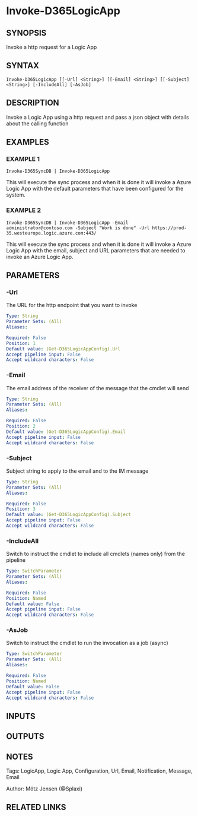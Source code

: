 ﻿---
external help file: d365fo.tools-help.xml
Module Name: d365fo.tools
online version:
schema: 2.0.0
---

# Invoke-D365LogicApp

## SYNOPSIS
Invoke a http request for a Logic App

## SYNTAX

```
Invoke-D365LogicApp [[-Url] <String>] [[-Email] <String>] [[-Subject] <String>] [-IncludeAll] [-AsJob]
```

## DESCRIPTION
Invoke a Logic App using a http request and pass a json object with details about the calling function

## EXAMPLES

### EXAMPLE 1
```
Invoke-D365SyncDB | Invoke-D365LogicApp
```

This will execute the sync process and when it is done it will invoke a Azure Logic App with the default parameters that have been configured for the system.

### EXAMPLE 2
```
Invoke-D365SyncDB | Invoke-D365LogicApp -Email administrator@contoso.com -Subject "Work is done" -Url https://prod-35.westeurope.logic.azure.com:443/
```

This will execute the sync process and when it is done it will invoke a Azure Logic App with the email, subject and URL parameters that are needed to invoke an Azure Logic App.

## PARAMETERS

### -Url
The URL for the http endpoint that you want to invoke

```yaml
Type: String
Parameter Sets: (All)
Aliases:

Required: False
Position: 1
Default value: (Get-D365LogicAppConfig).Url
Accept pipeline input: False
Accept wildcard characters: False
```

### -Email
The email address of the receiver of the message that the cmdlet will send

```yaml
Type: String
Parameter Sets: (All)
Aliases:

Required: False
Position: 2
Default value: (Get-D365LogicAppConfig).Email
Accept pipeline input: False
Accept wildcard characters: False
```

### -Subject
Subject string to apply to the email and to the IM message

```yaml
Type: String
Parameter Sets: (All)
Aliases:

Required: False
Position: 3
Default value: (Get-D365LogicAppConfig).Subject
Accept pipeline input: False
Accept wildcard characters: False
```

### -IncludeAll
Switch to instruct the cmdlet to include all cmdlets (names only) from the pipeline

```yaml
Type: SwitchParameter
Parameter Sets: (All)
Aliases:

Required: False
Position: Named
Default value: False
Accept pipeline input: False
Accept wildcard characters: False
```

### -AsJob
Switch to instruct the cmdlet to run the invocation as a job (async)

```yaml
Type: SwitchParameter
Parameter Sets: (All)
Aliases:

Required: False
Position: Named
Default value: False
Accept pipeline input: False
Accept wildcard characters: False
```

## INPUTS

## OUTPUTS

## NOTES
Tags: LogicApp, Logic App, Configuration, Url, Email, Notification, Message, Email

Author: Mötz Jensen (@Splaxi)

## RELATED LINKS

